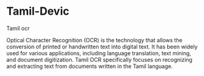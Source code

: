 # Tamil-Devic
Tamil ocr

Optical Character Recognition (OCR) is the technology that allows the conversion of printed or handwritten text into digital text. It has been widely used for various applications, including language translation, text mining, and document digitization. Tamil OCR specifically focuses on recognizing and extracting text from documents written in the Tamil language.
